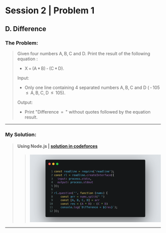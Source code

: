 # Session 2 | Problem 1
## D. Difference

### The Problem:
> Given four numbers A, B, C and D. Print the result of the following equation :
> * X = (A * B) - (C * D).
> 
> Input: 
> * Only one line containing 4 separated numbers A, B, C and D ( - 105  ≤  A, B, C, D  ≤  105).
> 
> Output:
> * Print "Difference  =  " without quotes followed by the equation result.

---

### My Solution:
> #### Using Node.js | [solution in codeforces](https://codeforces.com/group/MWSDmqGsZm/contest/219158/submission/184870975)
> >  <img src="./images/session-2-problem-3-node.png">
---


